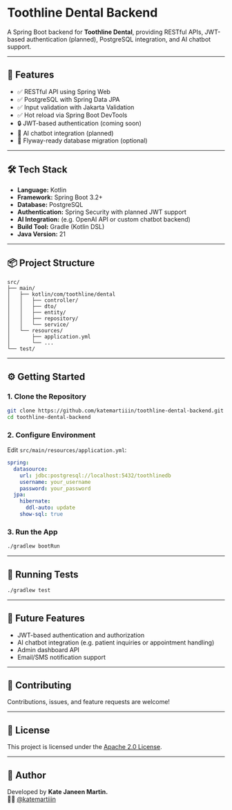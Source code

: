 # Toothline Dental Backend

A Spring Boot backend for **Toothline Dental**, providing RESTful APIs, JWT-based authentication (planned), PostgreSQL integration, and AI chatbot support.

---

## 🚀 Features

- ✅ RESTful API using Spring Web
- ✅ PostgreSQL with Spring Data JPA
- ✅ Input validation with Jakarta Validation
- ✅ Hot reload via Spring Boot DevTools
- 🔒 JWT-based authentication (coming soon)
- 🤖 AI chatbot integration (planned)
- 🐘 Flyway-ready database migration (optional)

---

## 🛠️ Tech Stack

- **Language:** Kotlin
- **Framework:** Spring Boot 3.2+
- **Database:** PostgreSQL
- **Authentication:** Spring Security with planned JWT support
- **AI Integration:** (e.g. OpenAI API or custom chatbot backend)
- **Build Tool:** Gradle (Kotlin DSL)
- **Java Version:** 21

---

## 📦 Project Structure

```
src/
├── main/
│   ├── kotlin/com/toothline/dental
│   │   ├── controller/
│   │   ├── dto/
│   │   ├── entity/
│   │   ├── repository/
│   │   └── service/
│   └── resources/
│       ├── application.yml
│       └── ...
└── test/
```

---

## ⚙️ Getting Started

### 1. Clone the Repository

```bash
git clone https://github.com/katemartiiin/toothline-dental-backend.git
cd toothline-dental-backend
```

### 2. Configure Environment

Edit `src/main/resources/application.yml`:

```yaml
spring:
  datasource:
    url: jdbc:postgresql://localhost:5432/toothlinedb
    username: your_username
    password: your_password
  jpa:
    hibernate:
      ddl-auto: update
    show-sql: true
```

### 3. Run the App

```bash
./gradlew bootRun
```

---

## 🧪 Running Tests

```bash
./gradlew test
```

---

## 🔐 Future Features

- JWT-based authentication and authorization
- AI chatbot integration (e.g. patient inquiries or appointment handling)
- Admin dashboard API
- Email/SMS notification support

---

## 🤝 Contributing

Contributions, issues, and feature requests are welcome!

---

## 📄 License

This project is licensed under the [Apache 2.0 License](LICENSE).

---

## 🧠 Author

Developed by **Kate Janeen Martin.**  
👩‍💻 [@katemartiiin](https://github.com/katemartiiin)
